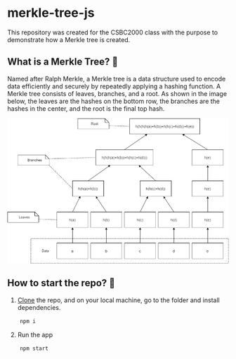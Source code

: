 # merkle-tree-js

This repository was created for the CSBC2000 class with the purpose to demonstrate how a Merkle tree is created.

## What is a Merkle Tree? 🌳

Named after Ralph Merkle, a Merkle tree is a data structure used to encode data efficiently and securely by repeatedly applying a hashing function. A Merkle tree consists of leaves, branches, and a root. As shown in the image below, the leaves are the hashes on the bottom row, the branches are the hashes in the center, and the root is the final top hash.

![merkle-tree-diagram](./src/images/merkle-tree-diagram.png)

## How to start the repo? 🤔

1. [Clone](https://docs.github.com/en/repositories/creating-and-managing-repositories/cloning-a-repository) the repo, and on your local machine, go to the folder and install dependencies.

```bash
    npm i
```

2. Run the app

```bash
    npm start
```
